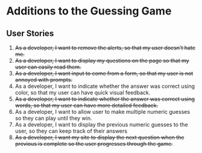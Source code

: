 # Additions to the Guessing Game
## User Stories

1. ~~As a developer, I want to remove the alerts, so that my user doesn't hate me.~~
2. ~~As a developer, I want to display my questions on the page so that my user can easily read them.~~
3. ~~As a developer, I want input to come from a form, so that my user is not annoyed with prompts.~~
4. As a developer, I want to indicate whether the answer was correct using color, so that my user can have quick visual feedback.
5. ~~As a developer, I want to indicate whether the answer was correct using words, so that my user can have more detailed feedback.~~
6. As a developer, I want to allow user to make multiple numeric guesses so they can play until they win.
6. As a developer, I want to display the previous numeric guesses to the user, so they can keep track of their answers
7. ~~As a developer, I want my site to display the next question when the previous is complete so the user progresses through the game.~~

